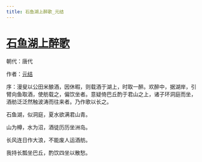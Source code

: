 ```yaml
---
title: 石鱼湖上醉歌_元结
---
```


# [石鱼湖上醉歌](http://so.gushiwen.org/view_12249.aspx)

朝代：唐代

作者：[元结](http://so.gushiwen.org/author_79.aspx)

<p>序：漫叟以公田米酿酒，因休暇，则载酒于湖上，时取一醉。欢醉中，据湖岸，引臂向鱼取酒，使舫载之，偏饮坐者。意疑倚巴丘酌于君山之上，诸子环洞庭而坐，酒舫泛泛然触波涛而往来者。乃作歌以长之。</p><p>石鱼湖，似洞庭，夏水欲满君山青。

山为樽，水为沼，酒徒历历坐洲岛。

长风连日作大浪，不能废人运酒舫。

我持长瓢坐巴丘，酌饮四坐以散愁。&nbsp; </p>